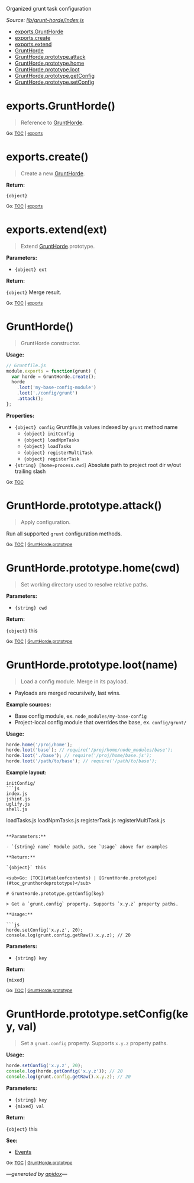 Organized grunt task configuration

_Source: [lib/grunt-horde/index.js](../lib/grunt-horde/index.js)_

<a name="tableofcontents"></a>

- <a name="toc_exportsgrunthorde"></a><a name="toc_exports"></a>[exports.GruntHorde](#exportsgrunthorde)
- <a name="toc_exportscreate"></a>[exports.create](#exportscreate)
- <a name="toc_exportsextendext"></a>[exports.extend](#exportsextendext)
- <a name="toc_grunthorde"></a>[GruntHorde](#grunthorde)
- <a name="toc_grunthordeprototypeattack"></a><a name="toc_grunthordeprototype"></a>[GruntHorde.prototype.attack](#grunthordeprototypeattack)
- <a name="toc_grunthordeprototypehomecwd"></a>[GruntHorde.prototype.home](#grunthordeprototypehomecwd)
- <a name="toc_grunthordeprototypelootname"></a>[GruntHorde.prototype.loot](#grunthordeprototypelootname)
- <a name="toc_grunthordeprototypegetconfigkey"></a>[GruntHorde.prototype.getConfig](#grunthordeprototypegetconfigkey)
- <a name="toc_grunthordeprototypesetconfigkey-val"></a>[GruntHorde.prototype.setConfig](#grunthordeprototypesetconfigkey-val)

<a name="exports"></a>

# exports.GruntHorde()

> Reference to [GruntHorde](#grunthorde).

<sub>Go: [TOC](#tableofcontents) | [exports](#toc_exports)</sub>

# exports.create()

> Create a new [GruntHorde](#grunthorde).

**Return:**

`{object}`

<sub>Go: [TOC](#tableofcontents) | [exports](#toc_exports)</sub>

# exports.extend(ext)

> Extend [GruntHorde](#grunthorde).prototype.

**Parameters:**

- `{object} ext`

**Return:**

`{object}` Merge result.

<sub>Go: [TOC](#tableofcontents) | [exports](#toc_exports)</sub>

# GruntHorde()

> GruntHorde constructor.

**Usage:**

```js
// Gruntfile.js
module.exports = function(grunt) {
  var horde = GruntHorde.create();
  horde
    .loot('my-base-config-module')
    .loot('./config/grunt')
    .attack();
};
```

**Properties:**

- `{object} config` Gruntfile.js values indexed by `grunt` method name
  - `{object} initConfig`
  - `{object} loadNpmTasks`
  - `{object} loadTasks`
  - `{object} registerMultiTask`
  - `{object} registerTask`
- `{string} [home=process.cwd]` Absolute path to project root dir w/out trailing slash

<sub>Go: [TOC](#tableofcontents)</sub>

<a name="grunthordeprototype"></a>

# GruntHorde.prototype.attack()

> Apply configuration.

Run all supported `grunt` configuration methods.

<sub>Go: [TOC](#tableofcontents) | [GruntHorde.prototype](#toc_grunthordeprototype)</sub>

# GruntHorde.prototype.home(cwd)

> Set working directory used to resolve relative paths.

**Parameters:**

- `{string} cwd`

**Return:**

`{object}` this

<sub>Go: [TOC](#tableofcontents) | [GruntHorde.prototype](#toc_grunthordeprototype)</sub>

# GruntHorde.prototype.loot(name)

> Load a config module. Merge in its payload.

- Payloads are merged recursively, last wins.

**Example sources:**

- Base config module, ex. `node_modules/my-base-config`
- Project-local config module that overrides the base, ex. `config/grunt/`

**Usage:**

```js
horde.home('/proj/home');
horde.loot('base'); // require('/proj/home/node_modules/base');
horde.loot('./base'); // require('/proj/home/base.js');
horde.loot('/path/to/base'); // require('/path/to/base');
```

**Example layout:**

```
initConfig/
```js
index.js
jshint.js
uglify.js
shell.js
```

loadTasks.js
loadNpmTasks.js
registerTask.js
registerMultiTask.js
```

**Parameters:**

- `{string} name` Module path, see `Usage` above for examples

**Return:**

`{object}` this

<sub>Go: [TOC](#tableofcontents) | [GruntHorde.prototype](#toc_grunthordeprototype)</sub>

# GruntHorde.prototype.getConfig(key)

> Get a `grunt.config` property. Supports `x.y.z` property paths.

**Usage:**

```js
horde.setConfig('x.y.z', 20);
console.log(grunt.config.getRaw().x.y.z); // 20
```

**Parameters:**

- `{string} key`

**Return:**

`{mixed}`

<sub>Go: [TOC](#tableofcontents) | [GruntHorde.prototype](#toc_grunthordeprototype)</sub>

# GruntHorde.prototype.setConfig(key, val)

> Set a `grunt.config` property. Supports `x.y.z` property paths.

**Usage:**

```js
horde.setConfig('x.y.z', 20);
console.log(horde.getConfig('x.y.z')); // 20
console.log(grunt.config.getRaw().x.y.z); // 20
```

**Parameters:**

- `{string} key`
- `{mixed} val`

**Return:**

`{object}` this

**See:**

- [Events](modules.md#events)

<sub>Go: [TOC](#tableofcontents) | [GruntHorde.prototype](#toc_grunthordeprototype)</sub>

_&mdash;generated by [apidox](https://github.com/codeactual/apidox)&mdash;_
